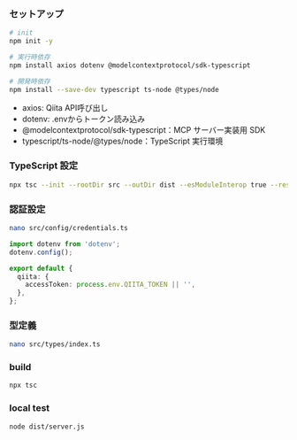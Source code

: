 
### セットアップ

```bash
# init
npm init -y

# 実行時依存
npm install axios dotenv @modelcontextprotocol/sdk-typescript

# 開発時依存
npm install --save-dev typescript ts-node @types/node
```
* axios: Qiita API呼び出し
* dotenv: .envからトークン読み込み
* @modelcontextprotocol/sdk-typescript：MCP サーバー実装用 SDK
* typescript/ts-node/@types/node：TypeScript 実行環境



### TypeScript 設定

```bash
npx tsc --init --rootDir src --outDir dist --esModuleInterop true --resolveJsonModule true
```


### 認証設定
```bash
nano src/config/credentials.ts
```

```typescript
import dotenv from 'dotenv';
dotenv.config();

export default {
  qiita: {
    accessToken: process.env.QIITA_TOKEN || '',
  },
};
```

### 型定義
```bash
nano src/types/index.ts
```


### build
```typescript
npx tsc
```

### local test
```bash
node dist/server.js
```
